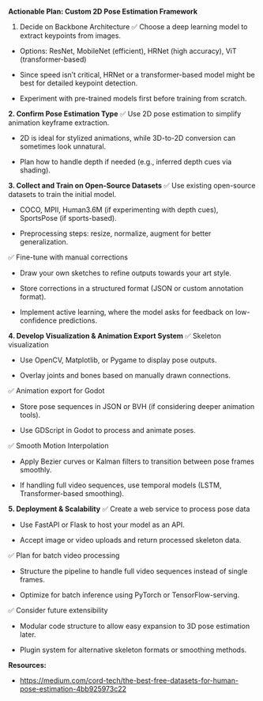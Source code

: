 **Actionable Plan: Custom 2D Pose Estimation Framework**

1. Decide on Backbone Architecture
✅ Choose a deep learning model to extract keypoints from images.

- Options: ResNet, MobileNet (efficient), HRNet (high accuracy), ViT (transformer-based)

- Since speed isn’t critical, HRNet or a transformer-based model might be best for detailed keypoint detection.

- Experiment with pre-trained models first before training from scratch.
  

**2. Confirm Pose Estimation Type**
✅ Use 2D pose estimation to simplify animation keyframe extraction.

- 2D is ideal for stylized animations, while 3D-to-2D conversion can sometimes look unnatural.

- Plan how to handle depth if needed (e.g., inferred depth cues via shading).
  

**3. Collect and Train on Open-Source Datasets**
✅ Use existing open-source datasets to train the initial model.

- COCO, MPII, Human3.6M (if experimenting with depth cues), SportsPose (if sports-based).

- Preprocessing steps: resize, normalize, augment for better generalization.

✅ Fine-tune with manual corrections

- Draw your own sketches to refine outputs towards your art style.

- Store corrections in a structured format (JSON or custom annotation format).

- Implement active learning, where the model asks for feedback on low-confidence predictions.
  

**4. Develop Visualization & Animation Export System**
✅ Skeleton visualization

 - Use OpenCV, Matplotlib, or Pygame to display pose outputs.

- Overlay joints and bones based on manually drawn connections.

✅ Animation export for Godot

- Store pose sequences in JSON or BVH (if considering deeper animation tools).

- Use GDScript in Godot to process and animate poses.

✅ Smooth Motion Interpolation

- Apply Bezier curves or Kalman filters to transition between pose frames smoothly.

- If handling full video sequences, use temporal models (LSTM, Transformer-based smoothing).


**5. Deployment & Scalability**
✅ Create a web service to process pose data

- Use FastAPI or Flask to host your model as an API.

- Accept image or video uploads and return processed skeleton data.

✅ Plan for batch video processing

- Structure the pipeline to handle full video sequences instead of single frames.

- Optimize for batch inference using PyTorch or TensorFlow-serving.

✅ Consider future extensibility

- Modular code structure to allow easy expansion to 3D pose estimation later.

- Plugin system for alternative skeleton formats or smoothing methods.


**Resources:**
- https://medium.com/cord-tech/the-best-free-datasets-for-human-pose-estimation-4bb925973c22
